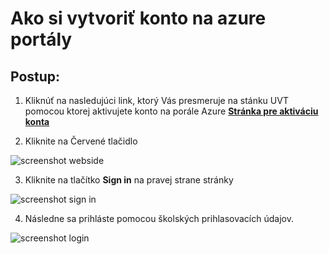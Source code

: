 # Ako si vytvoriť konto na azure portály 

## Postup:
1. Kliknúť na nasledujúci link, ktorý Vás presmeruje na stánku UVT pomocou ktorej aktivujete konto na porále Azure
[**Stránka pre aktiváciu konta**](https://uvt.tuke.sk/wps/portal/uv/software/microsoft-softver-msdn)

2. Kliknite na Červené tlačidlo

![screenshot webside](https://github.com/michal552703/Vedecky-projekt/blob/main/tutorials/img/website_uvt.png)

3. Kliknite na tlačítko **Sign in** na pravej strane stránky

![screenshot sign in](https://github.com/michal552703/Vedecky-projekt/blob/main/tutorials/img/webide_sign_in.png)

4. Následne sa prihláste pomocou školských prihlasovacích údajov.

![screenshot login](https://github.com/michal552703/Vedecky-projekt/blob/main/tutorials/img/login.png)





